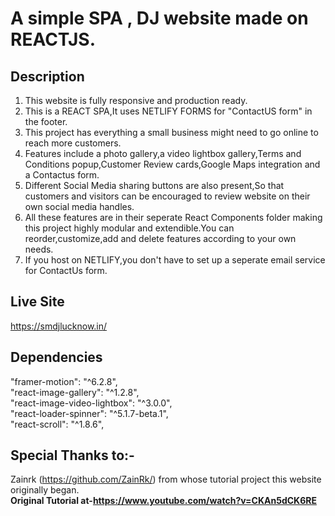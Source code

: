 # A simple SPA , DJ website made on REACTJS. 

## Description
1. This website is fully responsive and production ready.
2. This is a REACT SPA,It uses NETLIFY FORMS for "ContactUS form" in the footer.
3. This project has everything a small business might need to go online to reach more customers.
4. Features include a photo gallery,a video lightbox gallery,Terms and Conditions popup,Customer Review cards,Google Maps integration and a Contactus form.
5. Different Social Media sharing buttons are also present,So that customers and visitors can be encouraged to review website on their own social media handles.
5. All these features are in their seperate React Components folder making this project highly modular and extendible.You can reorder,customize,add and delete features according to your own needs. 
6. If you host on NETLIFY,you don't have to set up a seperate email service for ContactUs form. 

## Live Site
https://smdjlucknow.in/<br />

## Dependencies

"framer-motion": "^6.2.8",<br />
"react-image-gallery": "^1.2.8",<br />
"react-image-video-lightbox": "^3.0.0",<br />
"react-loader-spinner": "^5.1.7-beta.1",<br />
"react-scroll": "^1.8.6",<br />

## Special Thanks to:-
Zainrk (https://github.com/ZainRk/) from whose tutorial project this website originally began.<br />
<b>Original Tutorial at-https://www.youtube.com/watch?v=CKAn5dCK6RE</b>

